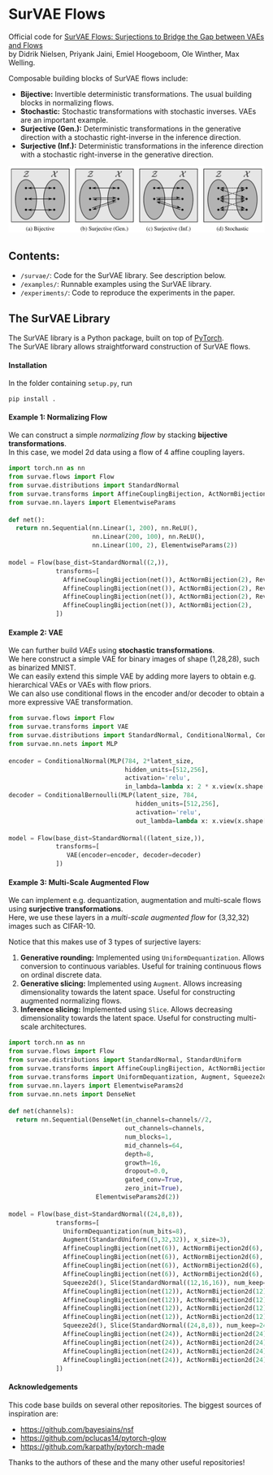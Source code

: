 # SurVAE Flows

Official code for [SurVAE Flows: Surjections to Bridge the Gap between VAEs and Flows](https://arxiv.org/abs/2007.02731)  
by Didrik Nielsen, Priyank Jaini, Emiel Hoogeboom, Ole Winther, Max Welling.

Composable building blocks of SurVAE flows include:  
* **Bijective:** Invertible deterministic transformations. The usual building blocks in normalizing flows.
* **Stochastic:** Stochastic transformations with stochastic inverses. VAEs are an important example.
* **Surjective (Gen.):** Deterministic transformations in the generative direction with a stochastic right-inverse in the inference direction.
* **Surjective (Inf.):** Deterministic transformations in the inference direction with a stochastic right-inverse in the generative direction.

<img src="assets/illustrations/transforms_fig.png" width="800">  

<!-- <img src="assets/illustrations/transforms_tab.png" width="800"> -->

## Contents:

* `/survae/`: Code for the SurVAE library. See description below.
* `/examples/`: Runnable examples using the SurVAE library.
* `/experiments/`: Code to reproduce the experiments in the paper.

## The SurVAE Library


The SurVAE library is a Python package, built on top of [PyTorch](https://pytorch.org/).  
The SurVAE library allows straightforward construction of SurVAE flows.

#### Installation

In the folder containing `setup.py`, run
```
pip install .
```

#### Example 1: Normalizing Flow

We can construct a simple *normalizing flow* by stacking **bijective transformations**.  
In this case, we model 2d data using a flow of 4 affine coupling layers.

```python
import torch.nn as nn
from survae.flows import Flow
from survae.distributions import StandardNormal
from survae.transforms import AffineCouplingBijection, ActNormBijection, Reverse
from survae.nn.layers import ElementwiseParams

def net():
  return nn.Sequential(nn.Linear(1, 200), nn.ReLU(),
                       nn.Linear(200, 100), nn.ReLU(),
                       nn.Linear(100, 2), ElementwiseParams(2))

model = Flow(base_dist=StandardNormal((2,)),
             transforms=[
               AffineCouplingBijection(net()), ActNormBijection(2), Reverse(2),
               AffineCouplingBijection(net()), ActNormBijection(2), Reverse(2),
               AffineCouplingBijection(net()), ActNormBijection(2), Reverse(2),
               AffineCouplingBijection(net()), ActNormBijection(2),
             ])
```

#### Example 2: VAE

We can further build *VAEs* using **stochastic transformations**.  
We here construct a simple VAE for binary images of shape (1,28,28), such as binarized MNIST.  
We can easily extend this simple VAE by adding more layers to obtain e.g. hierarchical VAEs or VAEs with flow priors.  
We can also use conditional flows in the encoder and/or decoder to obtain a more expressive VAE transformation.

```python
from survae.flows import Flow
from survae.transforms import VAE
from survae.distributions import StandardNormal, ConditionalNormal, ConditionalBernoulli
from survae.nn.nets import MLP

encoder = ConditionalNormal(MLP(784, 2*latent_size,
                                hidden_units=[512,256],
                                activation='relu',
                                in_lambda=lambda x: 2 * x.view(x.shape[0], 784).float() - 1))
decoder = ConditionalBernoulli(MLP(latent_size, 784,
                                   hidden_units=[512,256],
                                   activation='relu',
                                   out_lambda=lambda x: x.view(x.shape[0], 1, 28, 28)))

model = Flow(base_dist=StandardNormal((latent_size,)),
             transforms=[
                VAE(encoder=encoder, decoder=decoder)
             ])
```

#### Example 3: Multi-Scale Augmented Flow

We can implement e.g. dequantization, augmentation and multi-scale flows using **surjective transformations**.  
Here, we use these layers in a *multi-scale augmented flow* for (3,32,32) images such as CIFAR-10.  

Notice that this makes use of 3 types of surjective layers:
1. **Generative rounding:** Implemented using `UniformDequantization`. Allows conversion to continuous variables. Useful for training continuous flows on ordinal discrete data.
1. **Generative slicing:** Implemented using `Augment`. Allows increasing dimensionality towards the latent space. Useful for constructing augmented normalizing flows.
1. **Inference slicing:** Implemented using `Slice`. Allows decreasing dimensionality towards the latent space. Useful for constructing multi-scale architectures.



```python
import torch.nn as nn
from survae.flows import Flow
from survae.distributions import StandardNormal, StandardUniform
from survae.transforms import AffineCouplingBijection, ActNormBijection2d, Conv1x1
from survae.transforms import UniformDequantization, Augment, Squeeze2d, Slice
from survae.nn.layers import ElementwiseParams2d
from survae.nn.nets import DenseNet

def net(channels):
  return nn.Sequential(DenseNet(in_channels=channels//2,
                                out_channels=channels,
                                num_blocks=1,
                                mid_channels=64,
                                depth=8,
                                growth=16,
                                dropout=0.0,
                                gated_conv=True,
                                zero_init=True),
                        ElementwiseParams2d(2))

model = Flow(base_dist=StandardNormal((24,8,8)),
             transforms=[
               UniformDequantization(num_bits=8),
               Augment(StandardUniform((3,32,32)), x_size=3),
               AffineCouplingBijection(net(6)), ActNormBijection2d(6), Conv1x1(6),
               AffineCouplingBijection(net(6)), ActNormBijection2d(6), Conv1x1(6),
               AffineCouplingBijection(net(6)), ActNormBijection2d(6), Conv1x1(6),
               AffineCouplingBijection(net(6)), ActNormBijection2d(6), Conv1x1(6),
               Squeeze2d(), Slice(StandardNormal((12,16,16)), num_keep=12),
               AffineCouplingBijection(net(12)), ActNormBijection2d(12), Conv1x1(12),
               AffineCouplingBijection(net(12)), ActNormBijection2d(12), Conv1x1(12),
               AffineCouplingBijection(net(12)), ActNormBijection2d(12), Conv1x1(12),
               AffineCouplingBijection(net(12)), ActNormBijection2d(12), Conv1x1(12),
               Squeeze2d(), Slice(StandardNormal((24,8,8)), num_keep=24),
               AffineCouplingBijection(net(24)), ActNormBijection2d(24), Conv1x1(24),
               AffineCouplingBijection(net(24)), ActNormBijection2d(24), Conv1x1(24),
               AffineCouplingBijection(net(24)), ActNormBijection2d(24), Conv1x1(24),
               AffineCouplingBijection(net(24)), ActNormBijection2d(24), Conv1x1(24),
             ])
```


#### Acknowledgements

This code base builds on several other repositories. The biggest sources of inspiration are:

* https://github.com/bayesiains/nsf
* https://github.com/pclucas14/pytorch-glow
* https://github.com/karpathy/pytorch-made

Thanks to the authors of these and the many other useful repositories!
